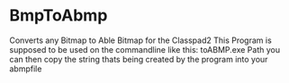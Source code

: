 # BmpToAbmp
Converts any Bitmap to Able Bitmap for the Classpad2
This Program is supposed to be used on the commandline like this:
toABMP.exe Path
you can then copy the string thats being created by the program into your abmpfile
